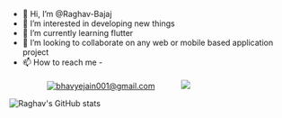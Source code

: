- 👋 Hi, I’m @Raghav-Bajaj
- 👀 I’m interested in developing new things
- 🌱 I’m currently learning flutter
- 💞️ I’m looking to collaborate on any web or mobile based application project
- 📫 How to reach me - <br /><br />
&nbsp;&nbsp;&nbsp;&nbsp;&nbsp;&nbsp;&nbsp;&nbsp;&nbsp;&nbsp;
<a href="mailto:raghavbajajworkid@gmail.com">![bhavyejain001@gmail.com](https://img.shields.io/badge/Gmail-D14836?style=for-the-badge&logo=gmail&logoColor=white)</a>
&nbsp;&nbsp;&nbsp;&nbsp;&nbsp;&nbsp;&nbsp;&nbsp;&nbsp;&nbsp;
 [<img src="https://img.shields.io/badge/linkedin-%230077B5.svg?&style=for-the-badge&logo=linkedin&logoColor=white" />](https://www.linkedin.com/in/raghav-bajaj-94a395196/)

![Raghav's GitHub stats](https://github-readme-stats.vercel.app/api?username=Raghav-Bajaj&show_icons=true&theme=merko) 
<!---
Raghav-Bajaj/Raghav-Bajaj is a ✨ special ✨ repository because its `README.md` (this file) appears on your GitHub profile.
You can click the Preview link to take a look at your changes.
--->
